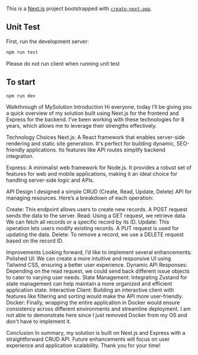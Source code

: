 This is a [Next.js](https://nextjs.org/) project bootstrapped with [`create-next-app`](https://github.com/vercel/next.js/tree/canary/packages/create-next-app).

## Unit Test

First, run the development server:

```bash
npm run test
```

Please do not run client when running unit test

## To start

```bash
npm run dev
```

Walkthrough of MySolution
Introduction
Hi everyone, today I’ll be giving you a quick overview of my solution built using Next.js for the frontend and Express for the backend. I’ve been working with these technologies for 8 years, which allows me to leverage their strengths effectively.

Technology Choices
Next.js: A React framework that enables server-side rendering and static site generation. It's perfect for building dynamic, SEO-friendly applications. Its features like API routes simplify backend integration.

Express: A minimalist web framework for Node.js. It provides a robust set of features for web and mobile applications, making it an ideal choice for handling server-side logic and APIs.

API Design
I designed a simple CRUD (Create, Read, Update, Delete) API for managing resources. Here’s a breakdown of each operation:

Create: This endpoint allows users to create new records. A POST request sends the data to the server.
Read: Using a GET request, we retrieve data. We can fetch all records or a specific record by its ID.
Update: This operation lets users modify existing records. A PUT request is used for updating the data.
Delete: To remove a record, we use a DELETE request based on the record ID.

Improvements
Looking forward, I’d like to implement several enhancements:
Polished UI: We can create a more intuitive and responsive UI using Tailwind CSS, ensuring a better user experience.
Dynamic API Responses: Depending on the read request, we could send back different issue objects to cater to varying user needs.
State Management: Integrating Zustand for state management can help maintain a more organized and efficient application state.
Interactive Client: Building an interactive client with features like filtering and sorting would make the API more user-friendly.
Docker: Finally, wrapping the entire application in Docker would ensure consistency across different environments and streamline deployment. I am not able to demonstrate here since I just removed Docker from my OS and don't have to implement it.

Conclusion
In summary, my solution is built on Next.js and Express with a straightforward CRUD API. Future enhancements will focus on user experience and application scalability. Thank you for your time!

